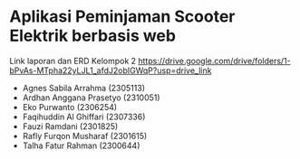 # Aplikasi Peminjaman Scooter Elektrik berbasis web

Link laporan dan ERD Kelompok 2
https://drive.google.com/drive/folders/1-bPvAs-MTpha22yLJL1_afdJ2obIGWqP?usp=drive_link

- Agnes Sabila Arrahma (2305113)
- Ardhan Anggana Prasetyo (2310051)
- Eko Purwanto (2306254)
- Faqihuddin Al Ghiffari (2307336)
- Fauzi Ramdani (2301825)
- Rafly Furqon Musharaf (2301615)
- Talha Fatur Rahman (2300644)
